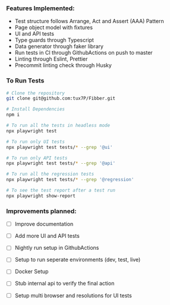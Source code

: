 ### Features Implemented:
* Test structure follows Arrange, Act and Assert (AAA) Pattern
* Page object model with fixtures
* UI and API tests
* Type guards through Typescript
* Data generator through faker library
* Run tests in CI through GithubActions on push to master
* Linting through Eslint, Prettier 
* Precommit linting check through Husky  


### To Run Tests

```bash
# Clone the repository
git clone git@github.com:tux7P/Fibber.git

# Install Dependencies
npm i

# To run all the tests in headless mode
npx playwright test

# To run only UI tests 
npx playwright test tests/* --grep '@ui'

# To run only API tests 
npx playwright test tests/* --grep '@api'

# To run all the regression tests 
npx playwright test tests/* --grep '@regression'

# To see the test report after a test run
npx playwright show-report

```

### Improvements planned:
* [ ] Improve documentation
* [ ] Add more UI and API tests
* [ ] Nightly run setup in GithubActions
* [ ] Setup to run seperate environments (dev, test, live)
* [ ] Docker Setup
* [ ] Stub internal api to verify the final action 
* [ ] Setup multi browser and resolutions for UI tests

